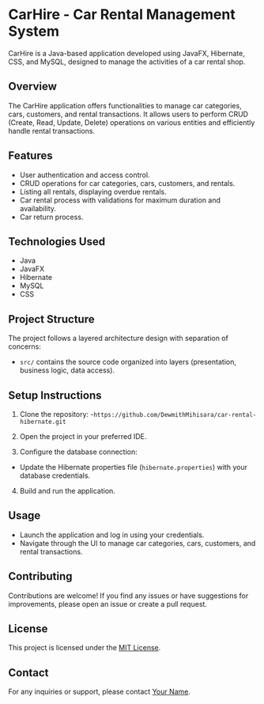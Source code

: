 # CarHire - Car Rental Management System

CarHire is a Java-based application developed using JavaFX, Hibernate, CSS, and MySQL, designed to manage the activities of a car rental shop.

## Overview

The CarHire application offers functionalities to manage car categories, cars, customers, and rental transactions. It allows users to perform CRUD (Create, Read, Update, Delete) operations on various entities and efficiently handle rental transactions.

## Features

- User authentication and access control.
- CRUD operations for car categories, cars, customers, and rentals.
- Listing all rentals, displaying overdue rentals.
- Car rental process with validations for maximum duration and availability.
- Car return process.

## Technologies Used

- Java
- JavaFX
- Hibernate
- MySQL
- CSS

## Project Structure

The project follows a layered architecture design with separation of concerns:
- `src/` contains the source code organized into layers (presentation, business logic, data access).

## Setup Instructions

1. Clone the repository:
    -`https://github.com/DewmithMihisara/car-rental-hibernate.git`

2. Open the project in your preferred IDE.

3. Configure the database connection:
- Update the Hibernate properties file (`hibernate.properties`) with your database credentials.

4. Build and run the application.

## Usage

- Launch the application and log in using your credentials.
- Navigate through the UI to manage car categories, cars, customers, and rental transactions.

## Contributing

Contributions are welcome! If you find any issues or have suggestions for improvements, please open an issue or create a pull request.

## License

This project is licensed under the [MIT License](LICENSE).

## Contact

For any inquiries or support, please contact [Your Name](mailto:youremail@example.com).


